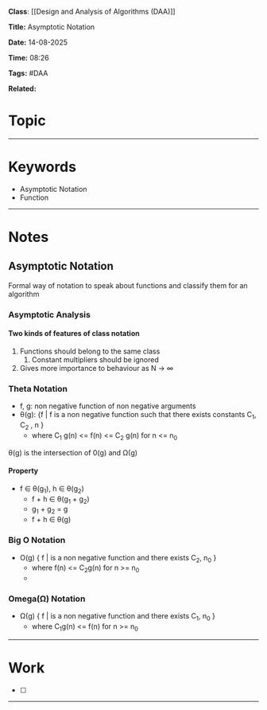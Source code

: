 **Class**: [[Design and Analysis of Algorithms (DAA)]]

**Title:** Asymptotic Notation

**Date:** 14-08-2025

**Time:** 08:26

**Tags:** #DAA

**Related:**
# Topic



---
# Keywords

- Asymptotic Notation
- Function


--- 
# Notes

##  Asymptotic Notation

Formal way of notation to speak about functions and classify them for an algorithm

### Asymptotic Analysis

#### Two kinds of features of class notation 

1. Functions should belong to the same class
	1. Constant multipliers should be ignored
2. Gives more importance to behaviour as N -> ∞

### Theta Notation

- f, g: non negative function of non negative arguments
- θ(g): {f | f is a non negative function such that there exists constants C<sub>1</sub>, C<sub>2</sub> , n  }
	- where C<sub>1</sub> g(n) <= f(n) <= C<sub>2</sub> g(n) for n <= n<sub>0</sub> 

θ(g) is the intersection of 0(g) and Ω(g)
#### Property

- f ∈ θ(g<sub>1</sub>), h ∈ θ(g<sub>2</sub>)
	- f + h ∈ θ(g<sub>1</sub> + g<sub>2</sub>)
	- g<sub>1</sub> + g<sub>2</sub> = g
	- f + h ∈ θ(g)

### Big O Notation

- O(g) { f | is a non negative function and there exists C<sub>2</sub>, n<sub>0</sub> }
	- where f(n) <= C<sub>2</sub>g(n) for n >= n<sub>0</sub>
	- 


### Omega(Ω) Notation


- Ω(g) { f | is a non negative function and there exists C<sub>1</sub>, n<sub>0</sub> }
	- where C<sub>1</sub>g(n) <= f(n) for n >= n<sub>0</sub>

---
# Work

- [ ] 

---
